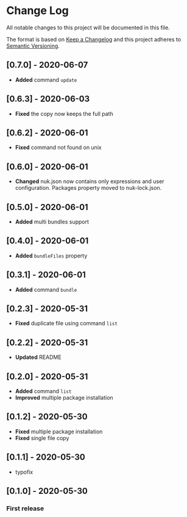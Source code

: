 # Change Log
All notable changes to this project will be documented in this file.

The format is based on [Keep a Changelog](http://keepachangelog.com/)
and this project adheres to [Semantic Versioning](http://semver.org/).

## [0.7.0] - 2020-06-07
- **Added** command `update`

## [0.6.3] - 2020-06-03
- **Fixed** the copy now keeps the full path

## [0.6.2] - 2020-06-01
- **Fixed** command not found on unix

## [0.6.0] - 2020-06-01
- **Changed** nuk.json now contains only expressions and user configuration. Packages property moved to nuk-lock.json.

## [0.5.0] - 2020-06-01
- **Added** multi bundles support

## [0.4.0] - 2020-06-01
- **Added** `bundleFiles` property

## [0.3.1] - 2020-06-01
- **Added** command `bundle`

## [0.2.3] - 2020-05-31
- **Fixed** duplicate file using command `list`

## [0.2.2] - 2020-05-31
- **Updated** README

## [0.2.0] - 2020-05-31
- **Added** command `list`
- **Improved** multiple package installation

## [0.1.2] - 2020-05-30
- **Fixed** multiple package installation
- **Fixed** single file copy

## [0.1.1] - 2020-05-30
- typofix

## [0.1.0] - 2020-05-30
### First release